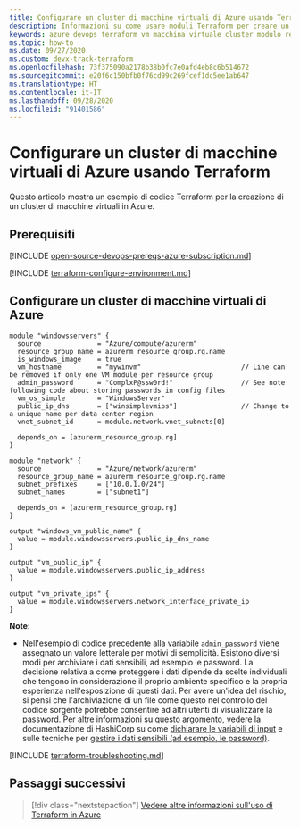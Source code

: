```yaml
---
title: Configurare un cluster di macchine virtuali di Azure usando Terraform
description: Informazioni su come usare moduli Terraform per creare un cluster di macchine virtuali Windows in Azure.
keywords: azure devops terraform vm macchina virtuale cluster modulo registro
ms.topic: how-to
ms.date: 09/27/2020
ms.custom: devx-track-terraform
ms.openlocfilehash: 73f375090a2178b38b0fc7e0afd4eb8c6b514672
ms.sourcegitcommit: e20f6c150bfb0f76cd99c269fcef1dc5ee1ab647
ms.translationtype: HT
ms.contentlocale: it-IT
ms.lasthandoff: 09/28/2020
ms.locfileid: "91401586"
---
```

# <a name="configure-an-azure-vm-cluster-using-terraform"></a>Configurare un cluster di macchine virtuali di Azure usando Terraform

Questo articolo mostra un esempio di codice Terraform per la creazione di un cluster di macchine virtuali in Azure.

## <a name="prerequisites"></a>Prerequisiti

[!INCLUDE [open-source-devops-prereqs-azure-subscription.md](../includes/open-source-devops-prereqs-azure-subscription.md)]

[!INCLUDE [terraform-configure-environment.md](includes/terraform-configure-environment.md)]

## <a name="configure-an-azure-vm-cluster"></a>Configurare un cluster di macchine virtuali di Azure

```hcl
module "windowsservers" {
  source              = "Azure/compute/azurerm"
  resource_group_name = azurerm_resource_group.rg.name
  is_windows_image    = true
  vm_hostname         = "mywinvm"                         // Line can be removed if only one VM module per resource group
  admin_password      = "ComplxP@ssw0rd!"                 // See note following code about storing passwords in config files
  vm_os_simple        = "WindowsServer"
  public_ip_dns       = ["winsimplevmips"]                // Change to a unique name per data center region
  vnet_subnet_id      = module.network.vnet_subnets[0]
    
  depends_on = [azurerm_resource_group.rg]
}

module "network" {
  source              = "Azure/network/azurerm"
  resource_group_name = azurerm_resource_group.rg.name
  subnet_prefixes     = ["10.0.1.0/24"]
  subnet_names        = ["subnet1"]

  depends_on = [azurerm_resource_group.rg]
}

output "windows_vm_public_name" {
  value = module.windowsservers.public_ip_dns_name
}

output "vm_public_ip" {
  value = module.windowsservers.public_ip_address
}

output "vm_private_ips" {
  value = module.windowsservers.network_interface_private_ip
}
```

**Note**:

- Nell'esempio di codice precedente alla variabile `admin_password` viene assegnato un valore letterale per motivi di semplicità. Esistono diversi modi per archiviare i dati sensibili, ad esempio le password. La decisione relativa a come proteggere i dati dipende da scelte individuali che tengono in considerazione il proprio ambiente specifico e la propria esperienza nell'esposizione di questi dati. Per avere un'idea del rischio, si pensi che l'archiviazione di un file come questo nel controllo del codice sorgente potrebbe consentire ad altri utenti di visualizzare la password. Per altre informazioni su questo argomento, vedere la documentazione di HashiCorp su come [dichiarare le variabili di input](https://www.terraform.io/docs/configuration/variables.html) e sulle tecniche per [gestire i dati sensibili (ad esempio, le password)](https://www.terraform.io/docs/state/sensitive-data.html).

[!INCLUDE [terraform-troubleshooting.md](includes/terraform-troubleshooting.md)]

## <a name="next-steps"></a>Passaggi successivi

> [!div class="nextstepaction"] 
> [Vedere altre informazioni sull'uso di Terraform in Azure](/azure/terraform)
